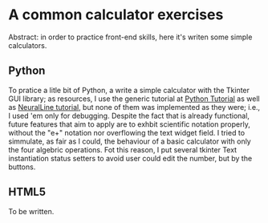# A common calculator exercises
Abstract: in order to practice front-end skills, here it's writen some simple calculators.

## Python
To pratice a litle bit of Python, a write a simple calculator with the Tkinter GUI library; as resources, I use the generic tutorial at [Python Tutorial](https://www.pythontutorial.net/tkinter/) as well as [NeuralLine tutorial](https://www.youtube.com/watch?v=NzSCNjn4_RI), but none of them was implemented as they were; i.e., I used 'em only for debugging. Despite the fact that is already functional, future features that aim to apply are to exhbit scientific notation properly, without the "e+" notation nor overflowing the text widget field.
I tried to simmulate, as fair as I could, the behaviour of a basic calculator with only the four algebric operations. Fot this reason, I put several tkinter Text instantiation status setters to avoid user could edit the number, but by the buttons.

## HTML5
To be written.
